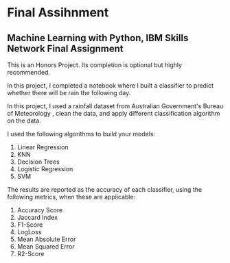 # Final Assihnment
## Machine Learning with Python, IBM Skills Network Final Assignment

This is an Honors Project. Its completion is optional but highly recommended.

In this project, I completed a notebook where I built a classifier to predict whether there will be rain the following day.

In this project, I used a rainfall dataset from Australian Government's Bureau of Meteorology , clean the data, and apply different classification algorithm on the data. 

I used the following algorithms to build your models:

1.  Linear Regression
2.  KNN
3.  Decision Trees
4.  Logistic Regression
5.  SVM


The results are reported as the accuracy of each classifier, using the following metrics, when these are applicable:

1. Accuracy Score
2. Jaccard Index
3. F1-Score
4. LogLoss
5. Mean Absolute Error
6. Mean Squared Error
7. R2-Score
